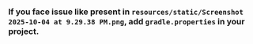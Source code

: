 ### If you face issue like present in `resources/static/Screenshot 2025-10-04 at 9.29.38 PM.png`, add `gradle.properties` in your project.